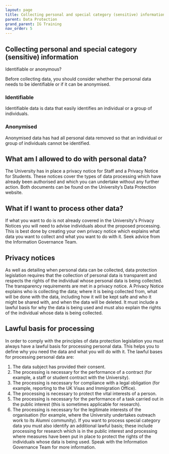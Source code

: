 ```yaml
---
layout: page
title: Collecting personal and special category (sensitive) information
parent: Data Protection
grand_parent: IG Training
nav_order: 5
---
```


## Collecting personal and special category (sensitive) information

Identifiable or anonymous?

Before collecting data, you should consider whether the personal data needs to be identifiable or if it can be anonymised.

### Identifiable

Identifiable data is data that easily identifies an individual or a group of individuals.

### Anonymised

Anonymised data has had all personal data removed so that an individual or group of individuals cannot be identified.

## What am I allowed to do with personal data?

The University has in place a privacy notice for Staff and a Privacy Notice for Students. These notices cover the types of data processing which have already been authorised and which you can undertake without any further action.
Both documents can be found on the University’s Data Protection website.

## What if I want to process other data?

If what you want to do is not already covered in the University's Privacy Notices you will need to advise individuals about the proposed processing. This is best done by creating your own privacy notice which explains what data you want to collect and what you want to do with it.
Seek advice from the Information Governance Team.

## Privacy notices

As well as detailing when personal data can be collected, data protection legislation requires that the collection of personal data is transparent and respects the rights of the individual whose personal data is being collected.
The transparency requirements are met in a privacy notice.
A Privacy Notice explains who is collecting the data; where it is being collected from, what will be done with the data, including how it will be kept safe and who it might be shared with, and when the data will be deleted. It must include a lawful basis for why the data is being used and must also explain the rights of the individual whose data is being collected.

## Lawful basis for processing

In order to comply with the principles of data protection legislation you must always have a lawful basis for processing personal data. This helps you to define why you need the data and what you will do with it.
The lawful bases for processing personal data are:
1. The data subject has provided their consent.
2. The processing is necessary for the performance of a contract (for example, a staff or student contract with the University).
3. The processing is necessary for compliance with a legal obligation (for example, reporting to the UK Visas and Immigration Office).
4. The processing is necessary to protect the vital interests of a person.
5. The processing is necessary for the performance of a task carried out in the public interest (this is sometimes applicable for research).
6. The processing is necessary for the legitimate interests of the organisation (for example, where the University undertakes outreach work to its Alumni community).
If you want to process special category data you must also identify an additional lawful basis; these include processing for research which is in the public interest and processing where measures have been put in place to protect the rights of the individuals whose data is being used. Speak with the Information Governance Team for more information.

